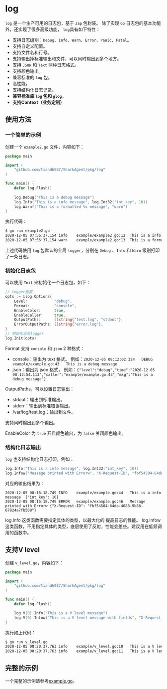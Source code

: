 # log

`log` 是一个生产可用的日志包，基于 `zap` 包封装。
除了实现 `Go` 日志包的基本功能外，还实现了很多高级功能，
`log`具有如下特性：
- 支持日志级别：`Debug`、`Info`、`Warn`、`Error`、`Panic`、`Fatal`。
- 支持自定义配置。
- 支持文件名和行号。
- 支持输出掉标准输出和文件，可以同时输出到多个地方。
- 支持 `JSON` 和 `Text` 两种日志格式。
- 支持颜色输出。
- 兼容标准的 `log` 包。
- 高性能。
- 支持结构化日志记录。
- **兼容标准库 `log` 包和 `glog`**。
- **支持Context（业务定制）**

## 使用方法

### 一个简单的示例

创建一个 `example2.go` 文件，内容如下：
```go
package main

import (
	"github.com/tiandh987/SharkAgent/pkg/log"
)

func main() {
	defer log.Flush()
	
	log.Debug("This is a debug message")
	log.Info("This is a info message", log.Int32("int_key", 10))
	log.Warnf("This is a formatted %s message", "warn")
}
```

执行代码：

```bash
$ go run example2.go 
2020-12-05 07:56:37.154	info	example/example2.go:12	This is a info message	{"int_key": 10}
2020-12-05 07:56:37.154	warn	example/example2.go:13	This is a formatted warn message
```

上述代码使用 `log` 包默认的全局 `logger`，分别在 `Debug` 、`Info` 和 `Warn` 级别打印了一条日志。

### 初始化日志包

可以使用 `Init` 来初始化一个日志包，如下：

```go
// logger配置    
opts := &log.Options{
    Level:            "debug",
    Format:           "console",
    EnableColor:      true,
    EnableCaller:     true,
    OutputPaths:      []string{"test.log", "stdout"},
    ErrorOutputPaths: []string{"error.log"},
}
// 初始化全局logger    
log.Init(opts)
```

Format 支持 `console` 和 `json` 2 种格式：
- console：输出为 text 格式。
  例如：`2020-12-05 08:12:02.324	DEBUG	example/example.go:43	This is a debug message`
- json：输出为 json 格式，
  例如：`{"level":"debug","time":"2020-12-05 08:12:54.113","caller":"example/example.go:43","msg":"This is a debug message"}`

OutputPaths，可以设置日志输出：
- stdout：输出到标准输出。
- stderr：输出到标准错误输出。
- /var/log/test.log：输出到文件。

支持同时输出到多个输出。

EnableColor 为 `true` 开启颜色输出，为 `false` 关闭颜色输出。

### 结构化日志输出

`log` 也支持结构化日志打印，例如：

```go
log.Info("This is a info message", log.Int32("int_key", 10))
log.Infow("Message printed with Errorw", "X-Request-ID", "fbf54504-64da-4088-9b86-67824a7fb508") 
```

对应的输出结果为：

```
2020-12-05 08:16:18.749	INFO	example/example.go:44	This is a info message	{"int_key": 10}
2020-12-05 08:16:18.749	ERROR	example/example.go:46	Message printed with Errorw	{"X-Request-ID": "fbf54504-64da-4088-9b86-67824a7fb508"}
```

log.Info 这类函数需要指定具体的类型，以最大化的 提高日志的性能。
log.Infow 这类函数，不用指定具体的类型，底层使用了反射，性能会差些。建议用在低频调用的函数中。

## 支持V level

创建 `v_level.go`，内容如下：

```go
package main

import (
    "github.com/tiandh987/SharkAgent/pkg/log"
)

func main() {
    defer log.Flush()

    log.V(0).Info("This is a V level message")
    log.V(0).Infow("This is a V level message with fields", "X-Request-ID", "7a7b9f24-4cae-4b2a-9464-69088b45b904")
}
```

执行如上代码：

```bash
$ go run v_level.go 
2020-12-05 08:20:37.763	info	example/v_level.go:10	This is a V level message
2020-12-05 08:20:37.763	info	example/v_level.go:11	This is a V level message with fields	{"X-Request-ID": "7a7b9f24-4cae-4b2a-9464-69088b45b904"}
```

## 完整的示例

一个完整的示例请参考[example.go](./example/example.go)。